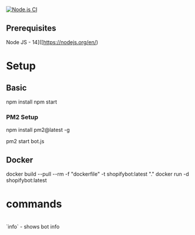 # 
[![Node.js CI](https://github.com/ConniBug//actions/workflows/node.js.yml/badge.svg)](https://github.com/ConniBug//actions/workflows/node.js.yml)



## Prerequisites

Node JS - 14]([https://nodejs.org/en/)

# Setup

## Basic

npm install
npm start

### PM2 Setup

npm install pm2@latest -g

pm2 start bot.js

## Docker

docker build --pull --rm -f "dockerfile" -t shopifybot:latest "."
docker run -d shopifybot:latest

# commands
<br> 
`<prefix>info` - shows bot info
